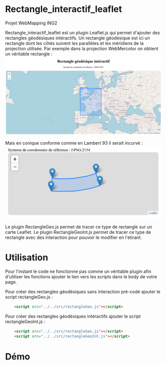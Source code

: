 # Rectangle_interactif_leaflet
Projet WebMapping ING2

Rectangle_interactif_leaflet est un plugin Leaflet.js qui permet d'ajouter des rectangles géodésiques intéractifs.
Un rectangle géodésique est ici un rectangle dont les côtés suivent les parallèles et les méridiens de la projection utilisée.
Par exemple dans la projection WebMercotor on obtient un véritable rectangle :
![Alt text](img/rectangleGeo_webmercator.PNG?raw=true "Rectangle Géodésique en WebMercator")

Mais en conique conforme comme en Lambert 93 il serait incurvé :
![Alt text](img/rectangleGeo_lambert93.PNG?raw=true "Rectangle Géodésique en Lambert 93")

Le plugin RectangleGeo.js permet de tracer ce type de rectangle sur un carte Leaflet.
Le plugin RectangleGeoInt.js permet de tracer ce type de rectangle avec des interaction pour pouvoir le modifier en l'étirant.

# Utilisation

Pour l'instant le code ne fonctionne pas comme un véritable plugin afin d'utiliser les fonctions ajouter le lien vers les scripts dans le body de votre page.
  
Pour créer des rectangles géodésiques sans interaction pré-codé ajouter le script rectangleGeo.js :
  
```html
	<script src="../../src/rectangleGeo.js"></script>
```


  
Pour créer des rectangles géodésiques intéractifs ajouter le script rectangleGeoInt.js :
  
```html
	<script src="../../src/rectangleGeo.js"></script>
	<script src="../../src/rectangleGeoInt.js"></script>
```


# Démo
